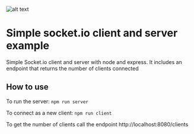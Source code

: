 ![alt text](https://i.udemycdn.com/course/480x270/1934362_ca3c.jpg)

# Simple socket.io client and server example

Simple Socket.io client and server with node and express.
It includes an endpoint that returns the number of clients connected

## How to use

To run the server: `npm run server`

To connect as a new client: `npm run client`

To get the number of clients call the endpoint http://localhost:8080/clients
